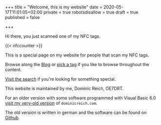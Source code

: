 +++
title = "Welcome, this is my website"
date = 2020-05-17T11:01:05+02:00
private = true
robotsdisallow = true
draft = true
published = false

+++

Hi there, you just scanned one of my NFC tags.

{{< nfccounter >}}

This is a special page on my website for people that scan my NFC tags.

Browse along the [Blog](/blog/) or [pick a tag](/tags/) if you like to browse
throughout the content.

[Visit the search](/search/) if you're looking for something special.

This website is maintained by me, Dominic Reich, OE7DRT.

For an older version with some software programmed with Visual Basic 6.0
[visit my very-old version][old-version] of
`dominicreich.com`.

[old-version]: https://dominicreich-old.netlify.app/portfolio/software/

The old version is written in german and the software can be found on
[Github](https://github.com/freefallcid?tab=repositories&language=visual+basic).
